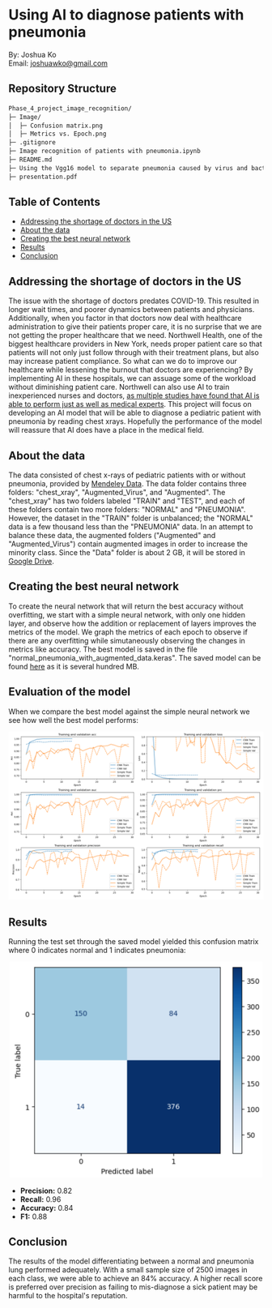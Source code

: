 # Using AI to diagnose patients with pneumonia
By: Joshua Ko
<br>Email: joshuawko@gmail.com
## Repository Structure
```bash
Phase_4_project_image_recognition/
├─ Image/
│  ├─ Confusion matrix.png
│  ├─ Metrics vs. Epoch.png
├─ .gitignore
├─ Image recognition of patients with pneumonia.ipynb
├─ README.md
├─ Using the Vgg16 model to separate pneumonia caused by virus and bacteria.ipynb
├─ presentation.pdf
```
## Table of Contents
* [Addressing the shortage of doctors in the US](https://github.com/Jko0425/Phase_4_project_image_recognition/blob/main/README.md#Addressing-the-shortage-of-doctors-in-the-US)
* [About the data](https://github.com/Jko0425/Phase_4_project_image_recognition/blob/main/README.md#About-the-data)
* [Creating the best neural network](https://github.com/Jko0425/Phase_4_project_image_recognition/blob/main/README.md#Creating-the-best-neural-network)
* [Results](https://github.com/Jko0425/Phase_4_project_image_recognition/blob/main/README.md#Results)
* [Conclusion](https://github.com/Jko0425/Phase_4_project_image_recognition/blob/main/README.md#conclusion)
## Addressing the shortage of doctors in the US
The issue with the shortage of doctors predates COVID-19. This resulted in longer wait times, and poorer dynamics between patients and physicians. Additionally, when you factor in that doctors now deal with healthcare administration to give their patients proper care, it is no surprise that we are not getting the proper healthcare that we need. Northwell Health, one of the biggest healthcare providers in New York, needs proper patient care so that patients will not only just follow through with their treatment plans, but also may increase patient compliance. So what can we do to improve our healthcare while lessening the burnout that doctors are experiencing? By implementing AI in these hospitals, we can assuage some of the workload without diminishing patient care. Northwell can also use AI to train inexperienced nurses and doctors, [as multiple studies have found that AI is able to perform just as well as medical experts](https://www.ncbi.nlm.nih.gov/pmc/articles/PMC6716335/). This project will focus on developing an AI model that will be able to diagnose a pediatric patient with pneumonia by reading chest xrays. Hopefully the performance of the model will reassure that AI does have a place in the medical field.
## About the data
The data consisted of chest x-rays of pediatric patients with or without pneumonia, provided by [Mendeley Data](https://data.mendeley.com/datasets/rscbjbr9sj/3). The data folder contains three folders: "chest_xray", "Augmented_Virus", and "Augmented". The "chest_xray" has two folders labeled "TRAIN" and "TEST", and each of these folders contain two more folders: "NORMAL" and "PNEUMONIA". However, the dataset in the "TRAIN" folder is unbalanced; the "NORMAL" data is a few thousand less than the "PNEUMONIA" data. In an attempt to balance these data, the augmented folders ("Augmented" and "Augmented_Virus") contain augmented images in order to increase the minority class. Since the "Data" folder is about 2 GB, it will be stored in [Google Drive](https://drive.google.com/drive/folders/1LV79q3V7-VUANTYEe2hBgEfdSwolcagd?usp=drive_link).
## Creating the best neural network
To create the neural network that will return the best accuracy without overfitting, we start with a simple neural network, with only one hidden layer, and observe how the addition or replacement of layers improves the metrics of the model. We graph the metrics of each epoch to observe if there are any overfitting while simutaneously observing the changes in metrics like accuracy. The best model is saved in the file "normal_pneumonia_with_augmented_data.keras". The saved model can be found [here](https://drive.google.com/file/d/1B8m1rsUGkOWHf19led_infZOE2MBhe6x/view?usp=drive_link) as it is several hundred MB.
## Evaluation of the model
When we compare the best model against the simple neural network we see how well the best model performs:
<p align="center">
  <img src="https://github.com/Jko0425/Phase_4_project_image_recognition/blob/main/Images/Metrics%20vs.%20Epoch.png" width="800" />
</p>

## Results
Running the test set through the saved model yielded this confusion matrix where 0 indicates normal and 1 indicates pneumonia:
<p align="center">
  <img src="https://github.com/Jko0425/Phase_4_project_image_recognition/blob/main/Images/Confusion%20Matrix.png" width="500" />
</p>

* __Precision:__ 0.82
* __Recall:__ 0.96
* __Accuracy:__ 0.84
* __F1:__ 0.88

## Conclusion
The results of the model differentiating between a normal and pneumonia lung performed adequately. With a small sample size of 2500 images in each class, we were able to achieve an 84% accuracy. A higher recall score is preferred over precision as failing to mis-diagnose a sick patient may be harmful to the hospital's reputation.
